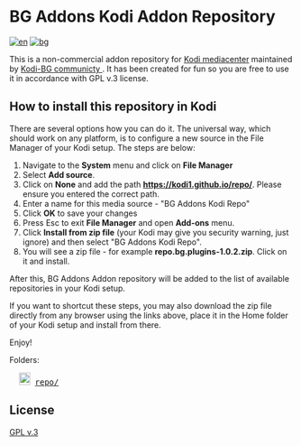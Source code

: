 # BG Addons Kodi Addon Repository 
[![en](https://img.shields.io/badge/lang-en-red.svg)](./Readme.md)
[![bg](https://img.shields.io/badge/lang-bg--bg-green.svg)](./Readme.bg-bg.md)

This is a non-commercial addon repository for [Kodi mediacenter](https://kodi.tv) 
maintained by [Kodi-BG communicty ](https://kodibg.org/forum/) .
It has been created for fun so you are free to use it in  accordance 
with GPL v.3 license.

## How to install this repository in Kodi

There are several options how you can do it. The universal way, which 
should work on any platform, is to configure a new source in the 
File Manager of your Kodi setup. The steps are below:

1. Navigate to the **System** menu and click on **File Manager**
2. Select **Add source**. 
3. Click on **None** and add the path **https://kodi1.github.io/repo/**. 
   Please ensure you entered the correct path.
5. Enter a name for this media source - "BG Addons Kodi Repo"
6. Click **OK** to save your changes
7. Press Esc to exit **File Manager** and open **Add-ons** menu.
8. Click **Install from zip file** (your Kodi may give you security warning, just ignore)
   and then select "BG Addons Kodi Repo". 
9. You will see a zip file - for example **repo.bg.plugins-1.0.2.zip**. Click on it
   and install.
   
After this, BG Addons Addon repository will be added to the list of available repositories
in your Kodi setup.

If you want to shortcut these steps, you may also download the zip file directly 
from any browser using the links above, place it in the Home folder of your
Kodi setup and install from there.

Enjoy!

Folders:
<pre>
  <img src="icons/folder.gif" alt="[DIR]" width="20" height="22"/> <a href="repo/">repo/</a> 
</pre>

## License

[GPL v.3](http://www.gnu.org/copyleft/gpl.html)
